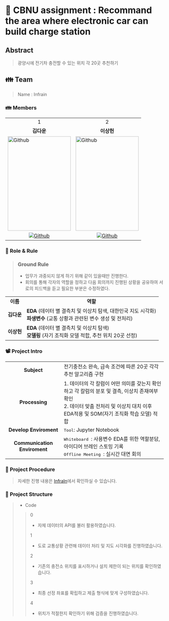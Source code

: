 # 🚉 CBNU assignment : Recommand the area where electronic car can build charge station


## Abstract
> 광양시에 전기차 충전할 수 있는 위치 각 20곳 추천하기

<h2> 👪 Team </h2>

> Name : Infrain

<h3> 👪 Members </h3>
<table>
  <tr>
    <td> <div align=center>  1 </div> </td>
    <td> <div align=center>  2 </div> </td>
  </tr>
  <tr>
    <td> <div align=center> <b>김다운</b> </div> </td>
    <td> <div align=center> <b>이상헌</b> </div> </td>
  </tr>
  <tr>
    <td> <img alt="Github" src ="https://github.com/kingwangzzang1234/conventional-repo/assets/76687996/35d08f55-b916-4e57-a60f-8f0d869ca640" width="200" height="300"/> </td>
    <td> <img alt="Github" src ="https://github.com/kingwangzzang1234/conventional-repo/assets/76687996/a7ad8130-03ed-4ee1-b886-51fc0cf15ac1" width="200" height="300"/> </td>
  </tr>
  <tr>
    <td> <div align=center> <a href="https://github.com/Daw-ny"> <img alt="Github" src ="https://img.shields.io/badge/Github-181717.svg?&style=plastic&logo=Github&logoColor=white"/> </div> </td>
    <td> <div align=center> <a href="https://github.com/dlt3"> <img alt="Github" src ="https://img.shields.io/badge/Github-181717.svg?&style=plastic&logo=Github&logoColor=white"/> </div> </td>
  </tr>
</table>

<h3> 🛑 Role & Rule </h3>

> ### Ground Rule
> - 업무가 과중되지 않게 하기 위해 같이 있을때만 진행한다.
> - 회의를 통해 각자의 역할을 정하고 다음 회의까지 진행된 상황을 공유하여 서로의 피드백을 듣고 필요한 부분은 수정하였다.


<table>
  <tr>
    <td> <div align=center> <b> 이름 </b> </div> </td>
    <td> <div align=center> <b> 역할 </b> </div> </td>
  </tr>
  <tr>
    <td> <div align=center> <b> 김다운 </b> </div> </td>
    <td> <b>EDA </b>(데이터 별 결측치 및 이상치 탐색, 대한민국 지도 시각화)</br>
         <b>파생변수 </b>(교통 상황과 관련된 변수 생성 및 전처리)</td>
  </tr>
  <tr>
    <td> <div align=center> <b> 이상헌 </b> </div> </td>
    <td> <b>EDA </b>(데이터 별 결측치 및 이상치 탐색)</br>
	       <b>모델링 </b>(자기 조직화 모델 적합, 추천 위치 20곳 선정)</td>
  </tr>
</table>

<h3> 📽️ Project Intro </h3>

<table>
  <tr>
    <td> <div align=center> <b> Subject </b> </div> </td>
    <td> 전기충전소 완속, 급속 조건에 따른 20곳 각각 추천 알고리즘 구현 </td>
  </tr>
  <tr>
    <td> <div align=center> <b> Processing </b> </div> </td>
    <td> 1. 데이터의 각 칼럼이 어떤 의미를 갖는지 확인하고 각 칼럼의 분포 및 결측, 이상치 존재여부 확인 </br>
  2. 데이터 맞춤 전처리 및 이상치 대치 이후 EDA적용 및 SOM(자기 조직화 학습 모델) 적합
  </td>
  </tr>
  <tr>
    <td> <div align=center> <b> Develop Enviroment </b> </div> </td>
    <td> <tt>Tool</tt>: Jupyter Notebook </td>
  </tr>
  <tr>
    <td> <div align=center> <b> Communication Enviroment </b> </div> </td>
    <td> <tt> Whiteboard </tt>: 사용변수 EDA를 위한 역할분담, 아이디어 브레인 스토밍 기록 </br>
         <tt> Offline Meeting </tt>: 실시간 대면 회의 </td>
  </tr>
</table>

<h3> 📆 Project Procedure </h3>

>  자세한 진행 내용은 [InfraIn](https://www.notion.so/Team-Project-2-10907b994ad248e58b9265bfdb57532e?pvs=4)에서 확인하실 수 있습니다.

<h3> 📂 Project Structure </h3>

> - Code
>> 0
>> - 자체 데이터의 API를 불러 활용하였습니다.
>> 
>> 1
>> - 도로 교통상황 관련해 데이터 처리 및 지도 시각화를 진행하였습니다.
>>
>> 2
>> - 기존의 충전소 위치를 표시하거나 설치 제한이 되는 위치를 확인하였습니다.
>>
>> 3
>> - 최종 선정 좌표를 확립하고 제출 형식에 맞게 구성하였습니다.
>>
>> 4
>> - 위치가 적절한지 확인하기 위해 검증을 진행하였습니다.
>>

